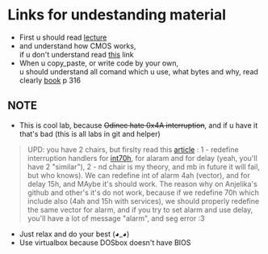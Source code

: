 # Links for undestanding material
- First u should read [lecture](https://docviewer.yandex.by/view/853638837/?page=1&*=C8T7IsGL3IfOr0HuMnf1gqvsAs17InVybCI6InlhLWRpc2stcHVibGljOi8vaGNYTnJMVzk1V3BiVlMybVdEekVRN1dzQkZnbk1OY3YzeVdVdFgwQVJrUEoyL1JmTkpyT3JraWlYamx0aUZkWStiM25DS0xDVlRKK1NJbmFPVXZ2SFE9PTov0JvQtdC60YbQuNC4Lz0zPdCn0KDQki5wcHQiLCJ0aXRsZSI6Ij0zPdCn0KDQki5wcHQiLCJub2lmcmFtZSI6ZmFsc2UsInVpZCI6Ijg1MzYzODgzNyIsInRzIjoxNjQ4NDUxMDQwNDE5LCJ5dSI6Ijc2NTIyMDIyMzE2MzgxMDg1MzIifQ%3D%3D) 
- and understand how CMOS works,
    <br> if u don't understand read [this](https://www.frolov-lib.ru/books/bsp/v02/ch4.htm) link
    </br>
-  When u copy_paste, or write code by your own,
  <br> u should understand all comand which u use, what bytes and why, read clearly [book](https://drive.google.com/file/d/1aG7Vo_kJ4ZMPGaH0aOFx7MC1hDn_T09z/view?usp=sharing) p 316</br>
## NOTE

+ This is cool lab, because ~~Odinec hate 0x4A interruption~~, and if u have it that's bad (this is all labs in git and helper)
> UPD: you have 2 chairs, but firslty read this [article][why70h] : 1 - redefine interruption handlers for [int70h], for alaram and for delay (yeah, you'll have 2 "similar"), 2 - nd chair is my theory, and mb in future it will fail, but who knows). We can redefine int of alarm 4ah (vector), and for delay 15h, and MAybe it's should work. The reason why on Anjelika's github and other's it's do not work, because if we redefine 70h which include also (4ah and 15h with services), we should properly redefine the same vector for alarm, and if you try to set alarm and use delay, you'll have a lot of message "alarm", and seg error :3
+ Just relax and do your best (◕_◕)
+ Use virtualbox because DOSbox doesn't have BIOS


[int70h]:http://vitaly_filatov.tripod.com/ng/asm/asm_001.16.html 
[why70h]: https://www.compuphase.com/int70.txt
